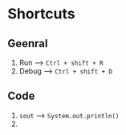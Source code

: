 # Shortcuts 


## Geenral
1. Run --> `Ctrl + shift + R` 
2. Debug --> `Ctrl + shift + D` 

## Code
1. `sout` --> `System.out.println()`
2. 
